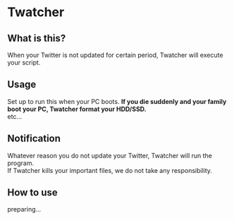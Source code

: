 # Twatcher

## What is this?

When your Twitter is not updated for certain period, Twatcher will execute your script.  

## Usage

Set up to run this when your PC boots.
**If you die suddenly and your family boot your PC, Twatcher format your HDD/SSD.**  
etc...

## Notification

Whatever reason you do not update your Twitter, Twatcher will run the program.  
If Twatcher kills your important files, we do not take any responsibility.

## How to use

preparing...
